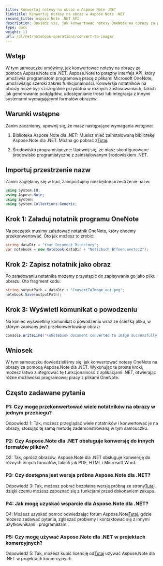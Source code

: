 ```yaml
---
title: Konwertuj notesy na obraz w Aspose Note .NET
linktitle: Konwertuj notesy na obraz w Aspose Note .NET
second_title: Aspose.Note .NET API
description: Dowiedz się, jak konwertować notesy OneNote na obrazy za pomocą Aspose.Note dla .NET. Postępuj zgodnie z tym przewodnikiem krok po kroku, aby zapewnić bezproblemową integrację.
type: docs
weight: 11
url: /pl/net/notebook-operations/convert-to-image/
---
```

## Wstęp

W tym samouczku omówimy, jak konwertować notesy na obrazy za pomocą Aspose.Note dla .NET. Aspose.Note to potężny interfejs API, który umożliwia programistom programową pracę z plikami Microsoft OneNote, umożliwiając szeroki zakres funkcjonalności. Konwersja notatników na obrazy może być szczególnie przydatna w różnych zastosowaniach, takich jak generowanie podglądów, udostępnianie treści lub integracja z innymi systemami wymagającymi formatów obrazów.

## Warunki wstępne

Zanim zaczniemy, upewnij się, że masz następujące wymagania wstępne:

1.  Biblioteka Aspose.Note dla .NET: Musisz mieć zainstalowaną bibliotekę Aspose.Note dla .NET. Można go pobrać z[Tutaj](https://releases.aspose.com/note/net/).

2. Środowisko programistyczne: Upewnij się, że masz skonfigurowane środowisko programistyczne z zainstalowanym środowiskiem .NET.

## Importuj przestrzenie nazw

Zanim zagłębimy się w kod, zaimportujmy niezbędne przestrzenie nazw:

```csharp
using System.IO;
using Aspose.Note;
using System;
using System.Collections.Generic;
```

## Krok 1: Załaduj notatnik programu OneNote

Na początek musimy załadować notatnik OneNote, który chcemy przekonwertować. Oto jak możesz to zrobić:

```csharp
string dataDir = "Your Document Directory";
var notebook = new Notebook(dataDir + "Notizbuch �ffnen.onetoc2");
```

## Krok 2: Zapisz notatnik jako obraz

Po załadowaniu notatnika możemy przystąpić do zapisywania go jako pliku obrazu. Oto fragment kodu:

```csharp
string outputPath = dataDir + "ConvertToImage_out.png";
notebook.Save(outputPath);
```

## Krok 3: Wyświetl komunikat o powodzeniu

Na koniec wyświetlmy komunikat o powodzeniu wraz ze ścieżką pliku, w którym zapisany jest przekonwertowany obraz:

```csharp
Console.WriteLine("\nNotebook document converted to image successfully.\nFile saved at " + outputPath);
```

## Wniosek

W tym samouczku dowiedzieliśmy się, jak konwertować notesy OneNote na obrazy za pomocą Aspose.Note dla .NET. Wykonując te proste kroki, możesz łatwo zintegrować tę funkcjonalność z aplikacjami .NET, otwierając różne możliwości programowej pracy z plikami OneNote.

## Często zadawane pytania

### P1: Czy mogę przekonwertować wiele notatników na obrazy w jednym przebiegu?

Odpowiedź 1: Tak, możesz przeglądać wiele notatników i konwertować je na obrazy, stosując tę samą metodę zademonstrowaną w tym samouczku.

### P2: Czy Aspose.Note dla .NET obsługuje konwersję do innych formatów plików?

O2: Tak, oprócz obrazów, Aspose.Note dla .NET obsługuje konwersję do różnych innych formatów, takich jak PDF, HTML i Microsoft Word.

### P3: Czy dostępna jest wersja próbna Aspose.Note dla .NET?

Odpowiedź 3: Tak, możesz pobrać bezpłatną wersję próbną ze strony[Tutaj](https://releases.aspose.com/), dzięki czemu możesz zapoznać się z funkcjami przed dokonaniem zakupu.

### P4: Jak mogę uzyskać wsparcie dla Aspose.Note dla .NET?

 O4: Możesz uzyskać pomoc odwiedzając forum Aspose.Note[Tutaj](https://forum.aspose.com/c/note/28), gdzie możesz zadawać pytania, zgłaszać problemy i kontaktować się z innymi użytkownikami i programistami.

### P5: Czy mogę używać Aspose.Note dla .NET w projektach komercyjnych?

 Odpowiedź 5: Tak, możesz kupić licencję od[Tutaj](https://purchase.aspose.com/buy) używać Aspose.Note dla .NET w projektach komercyjnych.